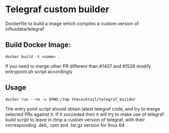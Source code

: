# Telegraf custom builder

Dockerfile to build a image which compiles a custom version of influxdata/telegraf

## Build Docker Image:

```
docker build -t <name> .
```

If you need to merge other PR different than #1407 and #1526 modify entrypoint.sh script accordingly

## Usage

```
docker run --rm -v $PWD:/tmp thecocktail/telegraf_builder
```

The entry point script should obtain latest telegraf code, and try to merge selected PRs against it. If it succeded then it will try to make use of telegraf build script to leave in /tmp a custom version of telegraf, with their corresponding .deb, .rpm and .tar.gz version for linux 64

